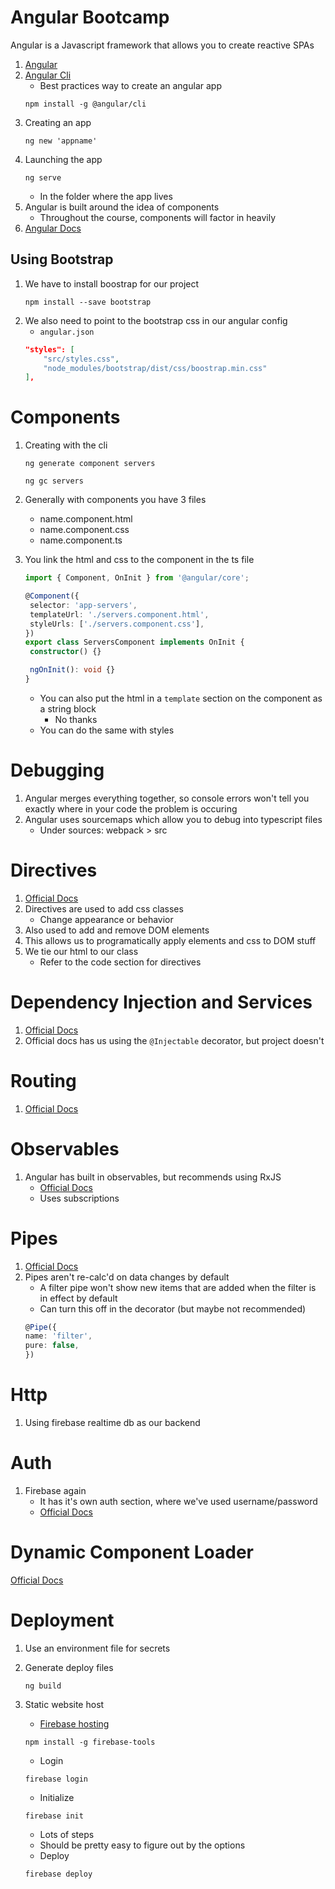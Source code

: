 # Angular Bootcamp

Angular is a Javascript framework that allows you to create reactive SPAs

1. [Angular](https://angular.io/)
1. [Angular Cli](https://angular.io/cli)
   - Best practices way to create an angular app
   ```cli
   npm install -g @angular/cli
   ```
1. Creating an app
   ```
   ng new 'appname'
   ```
1. Launching the app
   ```
   ng serve
   ```
   - In the folder where the app lives
1. Angular is built around the idea of components
   - Throughout the course, components will factor in heavily
1. [Angular Docs](https://angular.io/guide/architecture)

## Using Bootstrap

1. We have to install boostrap for our project
   ```
   npm install --save bootstrap
   ```
1. We also need to point to the bootstrap css in our angular config
   - `angular.json`
   ```json
   "styles": [
       "src/styles.css",
       "node_modules/bootstrap/dist/css/boostrap.min.css"
   ],
   ```

# Components

1. Creating with the cli
   ```
   ng generate component servers
   ```
   ```
   ng gc servers
   ```
1. Generally with components you have 3 files
   - name.component.html
   - name.component.css
   - name.component.ts
1. You link the html and css to the component in the ts file

   ```ts
   import { Component, OnInit } from '@angular/core';

   @Component({
   	selector: 'app-servers',
   	templateUrl: './servers.component.html',
   	styleUrls: ['./servers.component.css'],
   })
   export class ServersComponent implements OnInit {
   	constructor() {}

   	ngOnInit(): void {}
   }
   ```

   - You can also put the html in a `template` section on the component as a string block
     - No thanks
   - You can do the same with styles

# Debugging

1. Angular merges everything together, so console errors won't tell you exactly where in your code the problem is occuring
1. Angular uses sourcemaps which allow you to debug into typescript files
   - Under sources: webpack > src

# Directives

1. [Official Docs](https://angular.io/guide/built-in-directives)
1. Directives are used to add css classes
   - Change appearance or behavior
1. Also used to add and remove DOM elements
1. This allows us to programatically apply elements and css to DOM stuff
1. We tie our html to our class
   - Refer to the code section for directives

# Dependency Injection and Services

1. [Official Docs](https://angular.io/guide/dependency-injection)
1. Official docs has us using the `@Injectable` decorator, but project doesn't

# Routing

1. [Official Docs](https://angular.io/guide/routing-overview)

# Observables

1. Angular has built in observables, but recommends using RxJS
   - [Official Docs](https://angular.io/guide/rx-library)
   - Uses subscriptions

# Pipes

1. [Official Docs](https://angular.io/guide/pipes-overview)
1. Pipes aren't re-calc'd on data changes by default
   - A filter pipe won't show new items that are added when the filter is in effect by default
   - Can turn this off in the decorator (but maybe not recommended)
   ```ts
   @Pipe({
   name: 'filter',
   pure: false,
   })
   ```

# Http

1. Using firebase realtime db as our backend

# Auth

1. Firebase again
   - It has it's own auth section, where we've used username/password
   - [Official Docs](https://firebase.google.com/docs/reference/rest/auth)

# Dynamic Component Loader

[Official Docs](https://angular.io/guide/dynamic-component-loader)

# Deployment

1. Use an environment file for secrets
1. Generate deploy files
   ```
   ng build
   ```
1. Static website host

   - [Firebase hosting](https://firebase.google.com/docs/hosting)

   ```npm
   npm install -g firebase-tools
   ```

   - Login

   ```
   firebase login
   ```

   - Initialize

   ```
   firebase init
   ```

   - Lots of steps
   - Should be pretty easy to figure out by the options
   - Deploy

   ```
   firebase deploy
   ```
